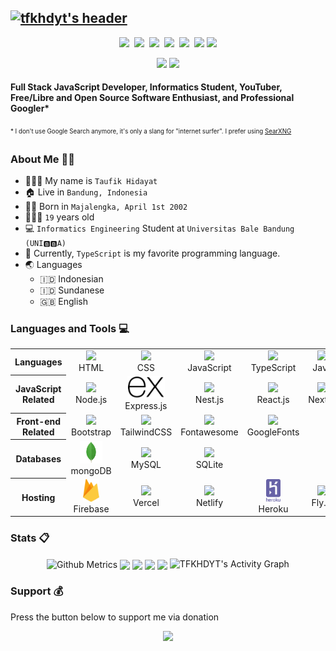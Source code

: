 ## [![tfkhdyt's header](https://i.postimg.cc/WzQ1smNx/new-tfkhdyt-small-banner.jpg)](https://tfkhdyt.my.id/)

<p align=center>
  <a href="https://facebook.com/tfkhdyt142"><img height="28" src="https://upload.wikimedia.org/wikipedia/commons/5/51/Facebook_f_logo_%282019%29.svg"></a>&nbsp;
  <a href="https://twitter.com/tfkhdyt"><img height="28" src="https://upload.wikimedia.org/wikipedia/commons/4/4f/Twitter-logo.svg"></a>&nbsp;
  <a href="https://instagram.com/_tfkhdyt_"><img height="28" src="https://upload.wikimedia.org/wikipedia/commons/e/e7/Instagram_logo_2016.svg"></a>&nbsp;
  <a href="https://youtube.com/tfkhdyt"><img height="28" src="https://upload.wikimedia.org/wikipedia/commons/a/a0/YouTube_social_red_circle_%282017%29.svg"></a>&nbsp;
  <a href="https://t.me/tfkhdyt"><img height="28" src="https://upload.wikimedia.org/wikipedia/commons/8/83/Telegram_2019_Logo.svg"></a>&nbsp;
  <a href="https://www.linkedin.com/mwlite/in/taufik-hidayat-6793aa200"><img height="28" src="https://upload.wikimedia.org/wikipedia/commons/8/81/LinkedIn_icon.svg"></a>
  <a href="https://pddikti.kemdikbud.go.id/data_mahasiswa/QUUyNzdEMjktNDk0Ri00RTlDLUE4NzgtNkUwRDBDRjIxOUNB"><img height="28" src="https://i.postimg.cc/YSB2c3DG/1619598282440.png"></a>
</p>
<p align="center">
  <img src="https://visitor-badge.laobi.icu/badge?page_id=tfkhdyt.tfkhdyt" />
  <a href="https://github.com/tfkhdyt"><img src="https://img.shields.io/github/followers/tfkhdyt?label=followers&style=social"/></a>
</p>

#### Full Stack JavaScript Developer, Informatics Student, YouTuber, Free/Libre and Open Source Software Enthusiast, and Professional Googler*
<sub><sup>* I don't use Google Search anymore, it's only a slang for "internet surfer". I prefer using <a href="https://paulgo.io">SearXNG</a></sup></sub>

### About Me 👨🏻
  - 👨🏻‍💼 My name is `Taufik Hidayat`
  - 🏠 Live in `Bandung, Indonesia`
  - 👶🏻 Born in `Majalengka, April 1st 2002`
  - 🧍🏻‍♂️ `19` years old
  - 💻 `Informatics Engineering` Student at `Universitas Bale Bandung (UNI🅱️🅱️A)`
  - 🌟 Currently, `TypeScript` is my favorite programming language.
  - 🌏 Languages
    - 🇮🇩 Indonesian
    - 🇮🇩 Sundanese
    - 🇬🇧 English

### Languages and Tools 💻
<table align="center">
  <tr>
    <th>
      Languages
    </th>
    <td align="center" width="72">
      <img src="https://upload.wikimedia.org/wikipedia/commons/6/61/HTML5_logo_and_wordmark.svg" height="36" />
      <br/>HTML
    </td>
    <td align="center" width="72">
      <img src="https://upload.wikimedia.org/wikipedia/commons/d/d5/CSS3_logo_and_wordmark.svg" height="36" />
      <br/>CSS
    </td>
    <td align="center" width="72">
      <img src="https://upload.wikimedia.org/wikipedia/commons/9/99/Unofficial_JavaScript_logo_2.svg" height="36" />
      <br/>JavaScript
    </td>
    <td align="center" width="72">
      <img src="https://upload.wikimedia.org/wikipedia/commons/4/4c/Typescript_logo_2020.svg" height="36" />
      <br/>TypeScript
    </td>
    <td align="center" width="72">
      <img src="https://upload.wikimedia.org/wikipedia/en/3/30/Java_programming_language_logo.svg" height="36" />
      <br/>Java
    </td>
    <td align="center" width="72">
      <img src="https://upload.wikimedia.org/wikipedia/commons/c/c3/Python-logo-notext.svg" height="36" />
      <br/>Python
    </td>
    <td align="center" width="72">
      <img src="https://upload.wikimedia.org/wikipedia/commons/4/4b/Bash_Logo_Colored.svg" height="36" />
      <br/>Bash
    </td>
    <td align="center" width="72">
      <img src="https://upload.wikimedia.org/wikipedia/commons/1/18/ISO_C%2B%2B_Logo.svg" height="36" />
      <br/>C++
    </td>
    <td align="center" width="72">
      <img src="https://upload.wikimedia.org/wikipedia/commons/d/d5/Rust_programming_language_black_logo.svg" height="36" />
      <br/>Rust
    </td>
    <td align="center" width="72">
      <img src="https://upload.wikimedia.org/wikipedia/commons/2/27/PHP-logo.svg" height="36" />
      <br/>PHP
    </td>
    <td align="center" width="72">
      <img src="https://wiki.freepascal.org/images/f/fd/Lazarus-icons-lpr-proposal-bpsoftware.png" height="36" />
      <br/>Pascal
    </td>
  </tr>
  <tr>
    <th>
      JavaScript Related
    </th>
    <td align="center" width="72">
      <img src="https://upload.wikimedia.org/wikipedia/commons/d/d9/Node.js_logo.svg" height="36"/>
      <br/>Node.js
    </td>
    <td align="center" width="72">
      <img src="images/icons/express.svg" height="36" />
      <br/>Express.js
    </td>
    <td align="center" width="72">
      <img src="https://docs.nestjs.com/assets/logo-small.svg" height="36" />
      <br/>Nest.js
    </td>
    <td align="center" width="72">
      <img src="https://www.vectorlogo.zone/logos/reactjs/reactjs-icon.svg" height="36" />
      <br/>React.js
    </td>
    <td align="center" width="72">
      <img src="https://upload.wikimedia.org/wikipedia/commons/8/8e/Nextjs-logo.svg" height="36" />
      <br/>Next.js
    </td>
    <td align="center" width="72">
      <img src="images/icons/jquery.svg" height="36" />
      <br/>jQuery
    </td>
    <td align="center" width="72">
      <img src="https://telegraf.js.org/media/logo.svg" height="36" />
      <br/>Telegraf
    </td>
    <td align="center" width="72">
      <img src="images/icons/ejs.svg" height="36" />
      <br/>EJS
    </td>
  </tr>
  <tr>
    <th>
      Front-end Related
    </th>
    <td align="center" width="72">
      <img src="https://upload.wikimedia.org/wikipedia/commons/b/b2/Bootstrap_logo.svg" height="36" />
      <br/>Bootstrap
    </td>
    <td align="center" width="72">
      <img src="https://upload.wikimedia.org/wikipedia/commons/d/d5/Tailwind_CSS_Logo.svg" height="36" />
      <br/>TailwindCSS
    </td>
    <td align="center" width="72">
      <img src="https://cdn.worldvectorlogo.com/logos/fontawesome-1.svg" height="36" />
      <br/>Fontawesome
    </td>
    <td align="center" width="72">
      <img src="https://cdn.worldvectorlogo.com/logos/google-fonts-2021-2.svg" height="36" />
      <br/>GoogleFonts
    </td>
    
  </tr>
  <tr>
    <th>
      Databases
    </th>
    <td align="center" width="72">
      <img src="images/icons/mongo.svg" height="36"/>
      <br/>mongoDB
    </td>
    <td align="center" width="72">
      <img src="https://upload.wikimedia.org/wikipedia/fr/6/62/MySQL.svg" height="36"/>
      <br/>MySQL
    </td>
    <td align="center" width="72">
      <img src="https://upload.wikimedia.org/wikipedia/commons/9/97/Sqlite-square-icon.svg" height="36"/>
      <br/>SQLite
    </td>
  </tr>
  <tr>
    <th>
      Hosting
    </th>
    <td align="center" width="72">
      <img src="images/icons/firebase.svg" height="36"/>
      <br/>Firebase
    </td>
    <td align="center" width="72">
      <img src="https://camo.githubusercontent.com/add2c9721e333f0043ac938f3dadbc26a282776e01b95b308fcaba5afaf74ae3/68747470733a2f2f6173736574732e76657263656c2e636f6d2f696d6167652f75706c6f61642f76313538383830353835382f7265706f7369746f726965732f76657263656c2f6c6f676f2e706e67" height="36"/>
      <br/>Vercel
    </td>
    <td align="center" width="72">
      <img src="https://cdn.worldvectorlogo.com/logos/netlify.svg" height="36"/>
      <br/>Netlify
    </td>
    <td align="center" width="72">
      <img src="images/icons/heroku.svg" height="36"/>
      <br/>Heroku
    </td>
    <td align="center" width="72">
      <img src="https://s3.amazonaws.com/technori-bucket/wordpress/wp-content/uploads/2017/08/30015258/fly-logo.png" height="36"/>
      <br/>Fly.io
    </td>
    <td align="center" width="72">
      <img src="images/icons/rumahweb.png" height="36"/>
      <br/>rumahweb
    </td>
    <td align="center" width="72">
      <img src="https://s3-eu-west-1.amazonaws.com/tpd/logos/47fcb9400000640005023f0b/0x0.png" height="36"/>
      <br/>000webhost
    </td>
  </tr>
</table>

### Stats 📋
<p align="center">
  <img align="center" src="https://metrics.lecoq.io/tfkhdyt" alt="Github Metrics" />
  <img align="center" src="https://github-profile-summary-cards.vercel.app/api/cards/profile-details?username=tfkhdyt&theme=github_dark" />
  <img align="center" src="https://github-readme-stats.vercel.app/api?username=tfkhdyt&show_icons=true&theme=tokyonight&include_all_commits=true&count_private=true" />
  <img align="center" src="https://github-readme-streak-stats.herokuapp.com/?user=tfkhdyt&count_private=true&theme=tokyonight" />
  <img align="center" src="https://github-readme-stats.vercel.app/api/top-langs/?username=tfkhdyt&langs_count=10&theme=tokyonight&layout=compact&hide=css,scss,less,html,hack" />
  <img alt="TFKHDYT's Activity Graph" src="https://activity-graph.herokuapp.com/graph?username=tfkhdyt&bg_color=1A1B27&color=70A4FC&line=70A4FC&point=FFFFFF&hide_border=true&" />
</p>

### Support 💰
Press the button below to support me via donation

<p align="center">
  <a href="https://donate.tfkhdyt.my.id/">
    <img src="https://i.postimg.cc/jjRDbZQx/1621036430601.png" width="125px">
  </a>
</p>
